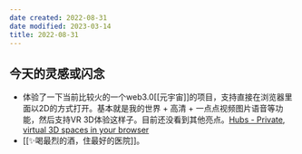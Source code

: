 ```yaml
---
date created: 2022-08-31
date modified: 2023-03-14
title: 2022-08-31
---
```


## 今天的灵感或闪念

- 体验了一下当前比较火的一个web3.0[[元宇宙]]的项目，支持直接在浏览器里面以2D的方式打开。基本就是我的世界 + 高清 + 一点点视频图片语音等功能，然后支持VR 3D体验这样子。目前还没看到其他亮点。[Hubs - Private, virtual 3D spaces in your browser](https://hubs.mozilla.com/)
- [[✨喝最烈的酒，住最好的医院]]。
